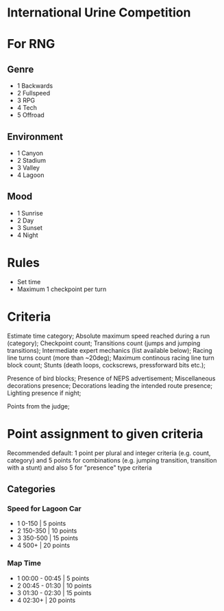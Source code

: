 # International Urine Competition

# For RNG

## Genre
- 1 Backwards
- 2 Fullspeed
- 3 RPG
- 4 Tech
- 5 Offroad

## Environment
- 1 Canyon
- 2 Stadium
- 3 Valley
- 4 Lagoon

## Mood
- 1 Sunrise
- 2 Day
- 3 Sunset
- 4 Night

# Rules

- Set time
- Maximum 1 checkpoint per turn

# Criteria

Estimate time category;
Absolute maximum speed reached during a run (category);
Checkpoint count;
Transitions count (jumps and jumping transitions);
Intermediate expert mechanics (list available below);
Racing line turns count (more than ~20deg);
Maximum continous racing line turn block count;
Stunts (death loops, cockscrews, pressforward bits etc.);

Presence of bird blocks;
Presence of NEPS advertisement;
Miscellaneous decorations presence;
Decorations leading the intended route presence;
Lighting presence if night;

Points from the judge;

# Point assignment to given criteria
Recommended default: 1 point per plural and integer criteria (e.g. count, category) and 5 points for combinations (e.g. jumping transition, transition with a stunt) and also 5 for "presence" type criteria

## Categories
### Speed for Lagoon Car
- 1 0-150			| 5 points
- 2 150-350 	| 10 points
- 3 350-500 	| 15 points
- 4 500+ 			| 20 points

### Map Time
- 1 00:00 - 00:45		| 5 points
- 2 00:45 - 01:30		| 10 points
- 3 01:30 - 02:30		| 15 points
- 4 02:30+					| 20 points

